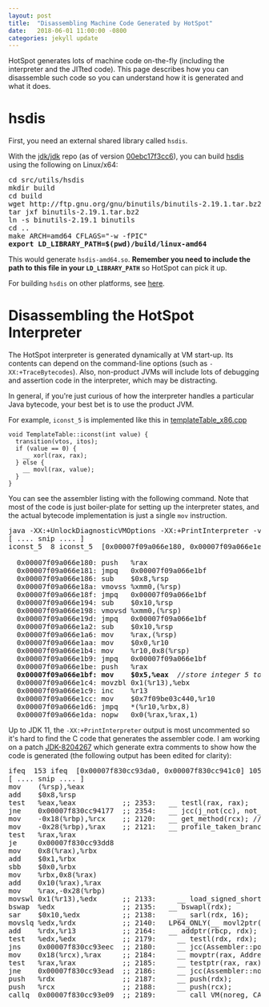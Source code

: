 ```yaml
---
layout: post
title:  "Disassembling Machine Code Generated by HotSpot"
date:   2018-06-01 11:00:00 -0800
categories: jekyll update
---
```


HotSpot generates lots of machine code on-the-fly (including the interpreter and
the JITted code). This page describes how you can disassemble such code so you can
understand how it is generated and what it does.

# hsdis

First, you need an external shared library called `hsdis`.

With the [jdk/jdk](http://hg.openjdk.java.net/jdk/jdk) repo (as of version
[00ebc17f3cc6](http://hg.openjdk.java.net/jdk/jdk/rev/00ebc17f3cc6)),
you can build [hsdis](http://hg.openjdk.java.net/jdk/jdk/file/00ebc17f3cc6/src/utils/hsdis)
using the following on Linux/x64:

<pre>
cd src/utils/hsdis
mkdir build
cd build
wget http://ftp.gnu.org/gnu/binutils/binutils-2.19.1.tar.bz2
tar jxf binutils-2.19.1.tar.bz2
ln -s binutils-2.19.1 binutils
cd ..
make ARCH=amd64 CFLAGS="-w -fPIC"
<b>export LD_LIBRARY_PATH=$(pwd)/build/linux-amd64</b>
</pre>

This would generate `hsdis-amd64.so`. <b>Remember you need to include the path to this file in your
`LD_LIBRARY_PATH`</b> so HotSpot can pick it up.

For building `hsdis` on other platforms, see [here](https://github.com/AdoptOpenJDK/jitwatch/wiki/Building-hsdis).


# Disassembling the HotSpot Interpreter

The HotSpot interpreter is generated dynamically at VM start-up. Its contents can
depend on the command-line options (such as `-XX:+TraceBytecodes`). Also, non-product JVMs will include lots of
debugging and assertion code in the interpreter, which may be distracting.

In general, if you're just curious of how the interpreter handles a particular Java bytecode, your best bet is to
use the product JVM.

For example, `iconst_5` is implemented like this in [templateTable_x86.cpp](http://hg.openjdk.java.net/jdk/jdk/file/9f62267e79df/src/hotspot/cpu/x86/templateTable_x86.cpp#l260)

```
void TemplateTable::iconst(int value) {
  transition(vtos, itos);
  if (value == 0) {
    __ xorl(rax, rax);
  } else {
    __ movl(rax, value);
  }
}
```

You can see the assembler listing with the following command. Note that most of
the code is just boiler-plate for setting up the interpreter states, and the actual bytecode
implementation is just a single `mov` instruction.

<pre>
java -XX:+UnlockDiagnosticVMOptions -XX:+PrintInterpreter -version
[ .... snip .... ]
iconst_5  8 iconst_5  [0x00007f09a066e180, 0x00007f09a066e1e0]  96 bytes

  0x00007f09a066e180: push   %rax
  0x00007f09a066e181: jmpq   0x00007f09a066e1bf
  0x00007f09a066e186: sub    $0x8,%rsp
  0x00007f09a066e18a: vmovss %xmm0,(%rsp)
  0x00007f09a066e18f: jmpq   0x00007f09a066e1bf
  0x00007f09a066e194: sub    $0x10,%rsp
  0x00007f09a066e198: vmovsd %xmm0,(%rsp)
  0x00007f09a066e19d: jmpq   0x00007f09a066e1bf
  0x00007f09a066e1a2: sub    $0x10,%rsp
  0x00007f09a066e1a6: mov    %rax,(%rsp)
  0x00007f09a066e1aa: mov    $0x0,%r10
  0x00007f09a066e1b4: mov    %r10,0x8(%rsp)
  0x00007f09a066e1b9: jmpq   0x00007f09a066e1bf
  0x00007f09a066e1be: push   %rax
<b>  0x00007f09a066e1bf: mov    $0x5,%eax  </b><i>//store integer 5 to the top of stack</i>
  0x00007f09a066e1c4: movzbl 0x1(%r13),%ebx
  0x00007f09a066e1c9: inc    %r13
  0x00007f09a066e1cc: mov    $0x7f09be03c440,%r10
  0x00007f09a066e1d6: jmpq   *(%r10,%rbx,8)
  0x00007f09a066e1da: nopw   0x0(%rax,%rax,1)
</pre>

Up to JDK 11, the `-XX:+PrintInterpreter` output is most uncommented so it's hard to find
the C code that generates the assembler code. I am working on a patch
[JDK-8204267](https://bugs.openjdk.java.net/browse/JDK-8204267) which generate extra comments to
show how the code is generated (the following output has been edited for clarity):

<pre>
ifeq  153 ifeq  [0x00007f830cc93da0, 0x00007f830cc941c0] 1056 bytes
[ .... snip .... ]
mov    (%rsp),%eax
add    $0x8,%rsp
test   %eax,%eax           ;; 2353:   __ testl(rax, rax);
jne    0x00007f830cc94177  ;; 2354:   __ jcc(j_not(cc), not_taken);
mov    -0x18(%rbp),%rcx    ;; 2120:   __ get_method(rcx); // rcx holds method
mov    -0x28(%rbp),%rax    ;; 2121:   __ profile_taken_branch(rax, rbx); // rax holds updated MDP, rbx
test   %rax,%rax
je     0x00007f830cc93dd8
mov    0x8(%rax),%rbx
add    $0x1,%rbx
sbb    $0x0,%rbx
mov    %rbx,0x8(%rax)
add    0x10(%rax),%rax
mov    %rax,-0x28(%rbp)
movswl 0x1(%r13),%edx      ;; 2133:     __ load_signed_short(rdx, at_bcp(1));
bswap  %edx                ;; 2135:   __ bswapl(rdx);
sar    $0x10,%edx          ;; 2138:     __ sarl(rdx, 16);
movslq %edx,%rdx           ;; 2140:   LP64_ONLY(__ movl2ptr(rdx, rdx));
add    %rdx,%r13           ;; 2164:   __ addptr(rbcp, rdx);
test   %edx,%edx           ;; 2179:     __ testl(rdx, rdx);             // check if forward or backward branch
jns    0x00007f830cc93eec  ;; 2180:     __ jcc(Assembler::positive, dispatch); // count only if backward branch
mov    0x18(%rcx),%rax     ;; 2184:     __ movptr(rax, Address(rcx, Method::method_counters_offset()));
test   %rax,%rax           ;; 2185:     __ testptr(rax, rax);
jne    0x00007f830cc93ead  ;; 2186:     __ jcc(Assembler::notZero, has_counters);
push   %rdx                ;; 2187:     __ push(rdx);
push   %rcx                ;; 2188:     __ push(rcx);
callq  0x00007f830cc93e09  ;; 2189:     __ call_VM(noreg, CAST_FROM_FN_PTR(address, InterpreterRuntime::build_method_counters),</pre> 


